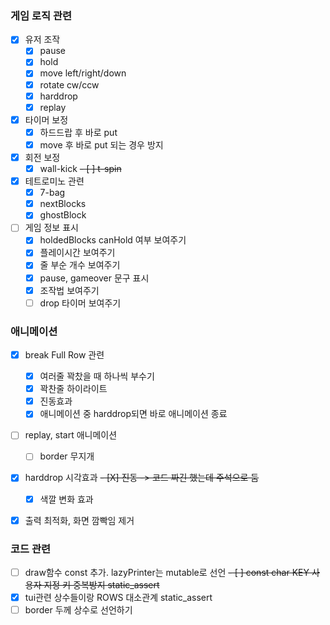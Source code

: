 ### 게임 로직 관련
- [X] 유저 조작
    - [X] pause
    - [X] hold
    - [X] move left/right/down
    - [X] rotate cw/ccw
    - [X] harddrop
    - [X] replay

- [X] 타이머 보정
    - [X] 하드드랍 후 바로 put
    - [X] move 후 바로 put 되는 경우 방지

- [X] 회전 보정
    - [X] wall-kick
    ~~- [ ] t-spin~~

- [X] 테트로미노 관련
    - [X] 7-bag
    - [X] nextBlocks
    - [X] ghostBlock

- [ ] 게임 정보 표시
    - [X] holdedBlocks canHold 여부 보여주기
    - [X] 플레이시간 보여주기
    - [X] 줄 부순 개수 보여주기
    - [X] pause, gameover 문구 표시
    - [X] 조작법 보여주기
    - [ ] drop 타이머 보여주기

### 애니메이션
- [X] break Full Row 관련
    - [X] 여러줄 꽉찼을 때 하나씩 부수기
    - [X] 꽉찬줄 하이라이트
    - [X] 진동효과
    - [X] 애니메이션 중 harddrop되면 바로 애니메이션 종료

- [ ] replay, start 애니메이션
    - [ ] border 무지개

- [X] harddrop 시각효과
    ~~- [X] 진동 -> 코드 짜긴 했는데 주석으로 둠~~
    - [X] 색깔 변화 효과

- [X] 출력 최적화, 화면 깜빡임 제거


### 코드 관련
- [ ] draw함수 const 추가. lazyPrinter는 mutable로 선언
~~- [ ] const char KEY 사용자 지정 키 중복방지 static_assert~~
- [X] tui관련 상수들이랑 ROWS 대소관계 static_assert
- [ ] border 두께 상수로 선언하기